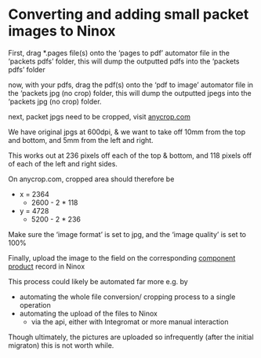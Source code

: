 # Converting and adding small packet images to Ninox

First, drag \*.pages file(s) onto the ‘pages to pdf’ automator file in the ‘packets pdfs’ folder, this will dump the outputted pdfs into the ‘packets pdfs’ folder

now, with your pdfs, drag the pdf(s) onto the ‘pdf to image’ automator file in the ‘packets jpg (no crop) folder, this will dump the outputted jpegs into the ‘packets jpg (no crop) folder.

next, packet jpgs need to be cropped, visit [anycrop.com](https://anycrop.com)

We have original jpgs at 600dpi, & we want to take off 10mm from the top and bottom, and 5mm from the left and right.

This works out at 236 pixels off each of the top & bottom, and 118 pixels off of each of the left and right sides.

On anycrop.com, cropped area should therefore be

- x = 2364
  - 2600 - 2 \* 118
- y = 4728
  - 5200 - 2 \* 236

Make sure the ‘image format’ is set to jpg, and the ‘image quality’ is set to 100%

Finally, upload the image to the field on the corresponding [component product](../ninoxTables/componentProds.md) record in Ninox

This process could likely be automated far more e.g. by

- automating the whole file conversion/ cropping process to a single operation
- automating the upload of the files to Ninox
  - via the api, either with Integromat or more manual interaction

Though ultimately, the pictures are uploaded so infrequently (after the initial migraton) this is not worth while.
